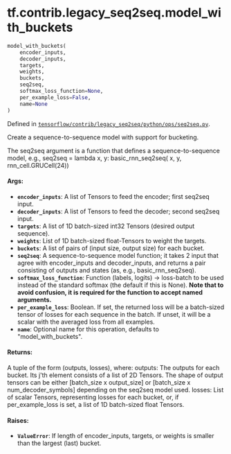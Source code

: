 <div itemscope itemtype="http://developers.google.com/ReferenceObject">
<meta itemprop="name" content="tf.contrib.legacy_seq2seq.model_with_buckets" />
</div>

# tf.contrib.legacy_seq2seq.model_with_buckets

``` python
model_with_buckets(
    encoder_inputs,
    decoder_inputs,
    targets,
    weights,
    buckets,
    seq2seq,
    softmax_loss_function=None,
    per_example_loss=False,
    name=None
)
```



Defined in [`tensorflow/contrib/legacy_seq2seq/python/ops/seq2seq.py`](https://www.tensorflow.org/code/tensorflow/contrib/legacy_seq2seq/python/ops/seq2seq.py).

Create a sequence-to-sequence model with support for bucketing.

The seq2seq argument is a function that defines a sequence-to-sequence model,
e.g., seq2seq = lambda x, y: basic_rnn_seq2seq(
    x, y, rnn_cell.GRUCell(24))

#### Args:

* <b>`encoder_inputs`</b>: A list of Tensors to feed the encoder; first seq2seq input.
* <b>`decoder_inputs`</b>: A list of Tensors to feed the decoder; second seq2seq input.
* <b>`targets`</b>: A list of 1D batch-sized int32 Tensors (desired output sequence).
* <b>`weights`</b>: List of 1D batch-sized float-Tensors to weight the targets.
* <b>`buckets`</b>: A list of pairs of (input size, output size) for each bucket.
* <b>`seq2seq`</b>: A sequence-to-sequence model function; it takes 2 input that
    agree with encoder_inputs and decoder_inputs, and returns a pair
    consisting of outputs and states (as, e.g., basic_rnn_seq2seq).
* <b>`softmax_loss_function`</b>: Function (labels, logits) -> loss-batch
    to be used instead of the standard softmax (the default if this is None).
    **Note that to avoid confusion, it is required for the function to accept
    named arguments.**
* <b>`per_example_loss`</b>: Boolean. If set, the returned loss will be a batch-sized
    tensor of losses for each sequence in the batch. If unset, it will be
    a scalar with the averaged loss from all examples.
* <b>`name`</b>: Optional name for this operation, defaults to "model_with_buckets".


#### Returns:

  A tuple of the form (outputs, losses), where:
    outputs: The outputs for each bucket. Its j'th element consists of a list
      of 2D Tensors. The shape of output tensors can be either
      [batch_size x output_size] or [batch_size x num_decoder_symbols]
      depending on the seq2seq model used.
    losses: List of scalar Tensors, representing losses for each bucket, or,
      if per_example_loss is set, a list of 1D batch-sized float Tensors.


#### Raises:

* <b>`ValueError`</b>: If length of encoder_inputs, targets, or weights is smaller
    than the largest (last) bucket.